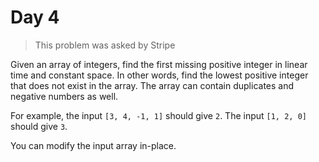 # Day 4

> This problem was asked by Stripe

Given an array of integers, find the first missing positive
integer in linear time and constant space. In other words, find the lowest positive
integer that does not exist in the array. The array can contain
duplicates and negative numbers as well.

For example, the input `[3, 4, -1, 1]` should give `2`. The input `[1, 2, 0]`
should give `3`.

You can modify the input array in-place.
